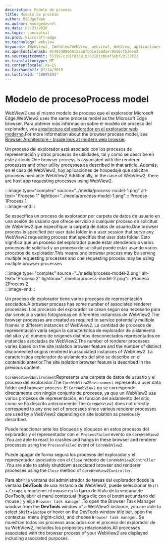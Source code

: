 ```yaml
---
description: Modelo de proceso
title: Modelo de proceso
author: MSEdgeTeam
ms.author: msedgedevrel
ms.date: 07/23/2020
ms.topic: conceptual
ms.prod: microsoft-edge
ms.technology: webview
keywords: IWebView2, IWebView2WebView, webview2, WebView, aplicaciones WPF, WPF, Edge, ICoreWebView2, ICoreWebView2Host, control de explorador, HTML Edge
ms.openlocfilehash: 8548308896815266fbd1e150da979b56cfb268e2
ms.sourcegitcommit: 553957c101f83681b363103cb6af56bf20173f23
ms.translationtype: MT
ms.contentlocale: es-ES
ms.lasthandoff: 07/24/2020
ms.locfileid: "10895593"
---
```

# <span data-ttu-id="41ee7-104">Modelo de proceso</span><span class="sxs-lookup"><span data-stu-id="41ee7-104">Process model</span></span>  

<span data-ttu-id="41ee7-105">WebView2 usa el mismo modelo de proceso que el explorador Microsoft Edge.</span><span class="sxs-lookup"><span data-stu-id="41ee7-105">WebView2 uses the same process model as the Microsoft Edge browser.</span></span>  <span data-ttu-id="41ee7-106">Para obtener más información sobre el modelo de proceso del explorador, vea [arquitectura del explorador en el explorador web moderno][GoogleDeveloperWebUpdates201809InsideBrowserPart1BrowserArchitecture].</span><span class="sxs-lookup"><span data-stu-id="41ee7-106">For more information about the browser process model, see [Browser Architecture - Inside look at modern web browser][GoogleDeveloperWebUpdates201809InsideBrowserPart1BrowserArchitecture].</span></span> 

<span data-ttu-id="41ee7-107">Un proceso del explorador está asociado con los procesos de representación y otros procesos de utilidades, tal y como se describe en este artículo.</span><span class="sxs-lookup"><span data-stu-id="41ee7-107">One browser process is associated with the renderer processes and other utility processes as described in that article.</span></span>  <span data-ttu-id="41ee7-108">Además, en el caso de WebView2, hay aplicaciones de hospedaje que solicitan procesos mediante WebView2.</span><span class="sxs-lookup"><span data-stu-id="41ee7-108">Additionally, in the case of WebView2, there are host app requesting processes using WebView2.</span></span>  

:::image type="complex" source="../media/process-model-1.png" alt-text="Proceso 1" lightbox="../media/process-model-1.png":::
   <span data-ttu-id="41ee7-110">Proceso 1</span><span class="sxs-lookup"><span data-stu-id="41ee7-110">Process 1</span></span>  
:::image-end:::  

<span data-ttu-id="41ee7-111">Se especifica un proceso de explorador por carpeta de datos de usuario en una sesión de usuario que ofrece servicio a cualquier proceso de solicitud de WebView2 que especifique la carpeta de datos de usuario.</span><span class="sxs-lookup"><span data-stu-id="41ee7-111">One browser process is specified per user data folder in a user session that serve any WebView2 requesting process that specifies that user data folder.</span></span>  <span data-ttu-id="41ee7-112">Esto significa que un proceso del explorador puede estar atendiendo a varios procesos de solicitud y un proceso de solicitud puede estar usando varios procesos de explorador.</span><span class="sxs-lookup"><span data-stu-id="41ee7-112">This means one browser process may be serving multiple requesting processes and one requesting process may be using multiple browser processes.</span></span>  

:::image type="complex" source="../media/process-model-2.png" alt-text="Proceso 2" lightbox="../media/process-model-2.png":::
   <span data-ttu-id="41ee7-114">Proceso 2</span><span class="sxs-lookup"><span data-stu-id="41ee7-114">Process 2</span></span>  
:::image-end:::  

<span data-ttu-id="41ee7-115">Un proceso de explorador tiene varios procesos de representación asociados.</span><span class="sxs-lookup"><span data-stu-id="41ee7-115">A browser process has some number of associated renderer processes.</span></span>  <span data-ttu-id="41ee7-116">Los procesos del explorador se crean según sea necesario para dar servicio a varios fotogramas en diferentes instancias de WebView2.</span><span class="sxs-lookup"><span data-stu-id="41ee7-116">The browser processes are created as required to service potentially multiple frames in different instances of WebView2.</span></span>  <span data-ttu-id="41ee7-117">La cantidad de procesos de representación varía según la característica de explorador de aislamiento del sitio y el número de orígenes distintos desconectados representados en instancias asociadas de WebView2.</span><span class="sxs-lookup"><span data-stu-id="41ee7-117">The number of renderer processes varies based on the site isolation browser feature and the number of distinct disconnected origins rendered in associated instances of WebView2.</span></span>  <span data-ttu-id="41ee7-118">La característica explorador de aislamiento del sitio se describe en el contenido anterior.</span><span class="sxs-lookup"><span data-stu-id="41ee7-118">The site isolation browser feature is described in the previous content.</span></span>  

<span data-ttu-id="41ee7-119">`CoreWebView2Environment`Representa una carpeta de datos de usuario y el proceso del explorador.</span><span class="sxs-lookup"><span data-stu-id="41ee7-119">The `CoreWebView2Environment` represents a user data folder and browser process.</span></span>  <span data-ttu-id="41ee7-120">El `CoreWebView2` no se corresponde directamente con ningún conjunto de procesos, ya que un WebView2 usa varios procesos de representación, en función del aislamiento del sitio, como se ha descrito anteriormente.</span><span class="sxs-lookup"><span data-stu-id="41ee7-120">The `CoreWebView2` does not directly correspond to any one set of processes since various renderer processes are used by a WebView2 depending on site isolation as previously described.</span></span>  

<span data-ttu-id="41ee7-121">Puede reaccionar ante los bloqueos y bloqueos en estos procesos del explorador y el representador con el `ProcessFailed` evento de `CoreWebView2` .</span><span class="sxs-lookup"><span data-stu-id="41ee7-121">You are able to react to crashes and hangs in these browser and renderer processes using the `ProcessFailed` event of `CoreWebView2`.</span></span>  

<span data-ttu-id="41ee7-122">Puede apagar de forma segura los procesos del explorador y el representador asociados con el `Close` método de `CoreWebView2Controller` .</span><span class="sxs-lookup"><span data-stu-id="41ee7-122">You are able to safely shutdown associated browser and renderer processes using the `Close` method of `CoreWebView2Controller`.</span></span>  

<span data-ttu-id="41ee7-123">Para abrir la ventana del administrador de tareas del explorador desde la ventana **DevTools** de una instancia de WebView2, puede seleccionar `Shift` + `Escape` o mantener el mouse en la barra de título de la ventana de DevTools, abrir el menú contextual \(haga clic con el botón secundario del mouse \) y elija `Browser task manager` .</span><span class="sxs-lookup"><span data-stu-id="41ee7-123">To open the Browser Task Manager window from the **DevTools** window of a WebView2 instance, you are able to select `Shift`+`Escape` or hover on the DevTools window title bar, open the contextual menu \(right-click\), and choose `Browser task manager`.</span></span>  <span data-ttu-id="41ee7-124">Se muestran todos los procesos asociados con el proceso del explorador de su WebView2, incluidos los propósitos relacionados.</span><span class="sxs-lookup"><span data-stu-id="41ee7-124">All processes associated with the browser process of your WebView2 are displayed including associated purposes.</span></span>  

<!-- links -->  

[GoogleDeveloperWebUpdates201809InsideBrowserPart1BrowserArchitecture]: https://developers.google.com/web/updates/2018/09/inside-browser-part1#browser-architecture "Arquitectura del navegador-en el explorador web moderno (parte 1)"  

